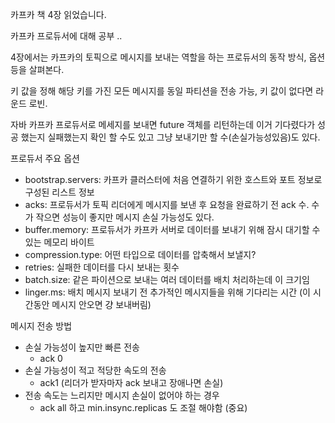 카프카 책 4장 읽었습니다.

카프카 프로듀서에 대해 공부 ..

4장에서는 카프카의 토픽으로 메시지를 보내는 역할을 하는 프로듀서의 동작 방식, 옵션 등을 살펴본다.

키 값을 정해 해당 키를 가진 모든 메시지를 동일 파티션을 전송 가능, 키 값이 없다면 라운드 로빈.

자바 카프카 프로듀서로 메세지를 보내면 future 객체를 리턴하는데 이거 기다렸다가 성공 했는지 실패했는지 확인 할 수도 있고 그냥 보내기만 할 수(손실가능성있음)도 있다.

프로듀서 주요 옵션
- bootstrap.servers: 카프카 클러스터에 처음 연결하기 위한 호스트와 포트 정보로 구성된 리스트 정보
- acks: 프로듀서가 토픽 리더에게 메시지를 보낸 후 요청을 완료하기 전 ack 수. 수가 작으면 성능이 좋지만 메시지 손실 가능성도 있다.
- buffer.memory: 프로듀서가 카프카 서버로 데이터를 보내기 위해 잠시 대기할 수 있는 메모리 바이트
- compression.type: 어떤 타입으로 데이터를 압축해서 보낼지?
- retries: 실패한 데이터를 다시 보내는 횟수
- batch.size: 같은 파이션으로 보내는 여러 데이터를 배치 처리하는데 이 크기임
- linger.ms: 배치 메시지 보내기 전 추가적인 메시지들을 위해 기다리는 시간 (이 시간동안 메시지 안오면 걍 보내버림)

메시지 전송 방법
- 손실 가능성이 높지만 빠른 전송
	- ack 0
- 손실 가능성이 적고 적당한 속도의 전송
	- ack1 (리더가  받자마자 ack 보내고 장애나면 손실)
- 전송 속도는 느리지만 메시지 손실이 없어야 하는 경우
	- ack all  하고 min.insync.replicas 도 조절 해야함 (중요)